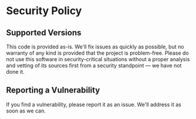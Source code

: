 # Security Policy

## Supported Versions

This code is provided as-is. We'll fix issues as quickly as possible, but no
warranty of any kind is provided that the project is problem-free. Please do
not use this software in security-critical situations without a proper
analysis and vetting of its sources first from a security standpoint — we
have not done it.

## Reporting a Vulnerability

If you find a vulnerability, please report it as an issue. We'll address it
as soon as we can.
